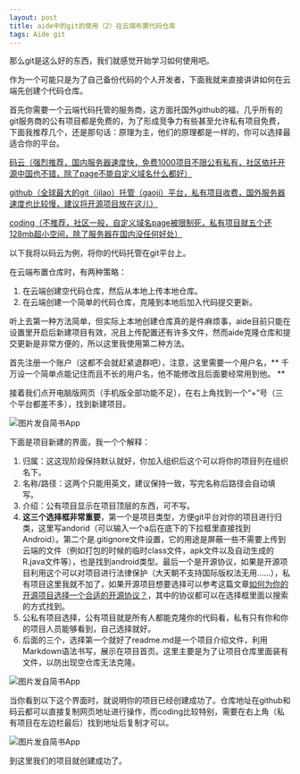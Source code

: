 ```yaml
---
layout: post
title: aide中的git的使用（2）在云端布置代码仓库
tags: Aide git
---
```


那么git是这么好的东西，我们就感觉开始学习如何使用吧。

作为一个可能只是为了自己备份代码的个人开发者，下面我就来直接讲讲如何在云端先创建个代码仓库。

首先你需要一个云端代码托管的服务商，这方面托国外github的福，几乎所有的git服务商的公有项目都是免费的，为了形成竞争力有些甚至允许私有项目免费，下面我推荐几个，还是那句话：原理为主，他们的原理都是一样的，你可以选择最适合你的平台。

[码云（强烈推荐，国内服务器速度快，免费1000项目不限公有私有，社区依托开源中国也不错，除了page不能自定义域名什么都好）](http://git.oschina.net)

[github（全球最大的git（jilao）托管（gaoji）平台，私有项目收费，国外服务器速度也比较慢，建议将开源项目放在这儿）](https://github.com)

[coding（不推荐，社区一般，自定义域名page被限制死，私有项目就五个还128mb超小空间，除了服务器在国内没任何好处）](https://coding.net)

以下我将以码云为例，将你的代码托管在git平台上。

在云端布置仓库时，有两种策略：

1. 在云端创建空代码仓库，然后从本地上传本地仓库。
2. 在云端创建一个简单的代码仓库，克隆到本地后加入代码提交更新。

听上去第一种方法简单，但实际上本地创建仓库真的是件麻烦事，aide目前只能在设置里开启后新建项目有效，况且上传配置还有许多文件，然而aide克隆仓库和提交更新是非常方便的，所以这里我使用第二种方法。

首先注册一个账户（这都不会就赶紧退群吧），注意，这里需要一个用户名，** 千万设一个简单点能记住而且不长的用户名，他不能修改且后面要经常用到他。 **

接着我们点开电脑版网页（手机版全部功能不足），在右上角找到一个“+”号（三个平台都差不多），找到新建项目。

![图片发自简书App](http://upload-images.jianshu.io/upload_images/6897991-7a2ba48b8a503f43.png?imageMogr2/auto-orient/strip%7CimageView2/2/w/1080/q/50)

下面是项目新建的界面，我一个个解释：

1. 归属：这这现阶段保持默认就好，你加入组织后这个可以将你的项目列在组织名下。
2. 名称/路径：这两个只能用英文，建议保持一致，写完名称后路径会自动填写。
3. 介绍：公有项目显示在项目顶层的东西，可不写。
4. **这三个选择框非常重要**，第一个是项目类型，方便git平台对你的项目进行归类，这里写andorid（可以输入一个a后在底下的下拉框里直接找到Android）。第二个是.gitignore文件设置，它的用途是屏蔽一些不需要上传到云端的文件（例如打包的时候的临时class文件，apk文件以及自动生成的R.java文件等），也是找到android类型。最后一个是开源协议，如果是开源项目利用这个可以对项目进行法律保护（大天朝不支持国际版权法无用……），私有项目这里我就不加了，如果开源项目想要选择可以参考这篇文章[如何为你的开源项目选择一个合适的开源协议？](http://www.oschina.net/news/74999/how-to-choose-a-license)，其中的协议都可以在选择框里面以搜索的方式找到。
5. 公私有项目选择，公有项目就是所有人都能克隆你的代码看，私有只有你和你的项目人员能够看到，自己选择就好。
6. 后面的三个，选择第一个就好了readme.md是一个项目介绍文件，利用Markdown语法书写，展示在项目首页。这里主要是为了让项目仓库里面装有文件，以防出现空仓库无法克隆。


![图片发自简书App](http://upload-images.jianshu.io/upload_images/6897991-31c1408717a51fa8.png?imageMogr2/auto-orient/strip%7CimageView2/2/w/1080/q/50)

当你看到以下这个界面时，就说明你的项目已经创建成功了。仓库地址在github和码云都可以直接复制网页地址进行操作，而coding比较特别，需要在右上角（私有项目在左边栏最后）找到地址后复制才可以。

![图片发自简书App](http://upload-images.jianshu.io/upload_images/6897991-f3a287c936653179.png?imageMogr2/auto-orient/strip%7CimageView2/2/w/1080/q/50)

到这里我们的项目就创建成功了。
